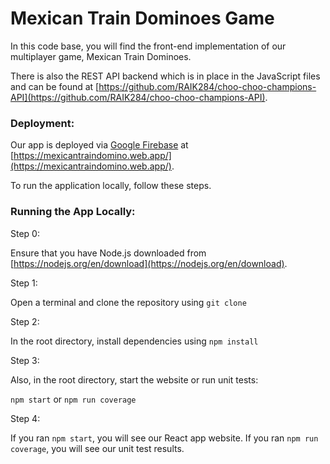 # Mexican Train Dominoes Game

In this code base, you will find the front-end implementation of our multiplayer game, Mexican Train Dominoes.

There is also the REST API backend which is in place in the JavaScript files and can be found at [https://github.com/RAIK284/choo-choo-champions-API](https://github.com/RAIK284/choo-choo-champions-API).

### Deployment:

Our app is deployed via [Google Firebase](https://firebase.google.com/) at [https://mexicantraindomino.web.app/](https://mexicantraindomino.web.app/).


To run the application locally, follow these steps.

### Running the App Locally:

Step 0:

Ensure that you have Node.js downloaded from [https://nodejs.org/en/download](https://nodejs.org/en/download).

Step 1:

Open a terminal and clone the repository using ```git clone```

Step 2:

In the root directory, install dependencies using ```npm install```

Step 3:

Also, in the root directory, start the website or run unit tests:

```npm start``` or ```npm run coverage```

Step 4:

If you ran ```npm start```, you will see our React app website. If you ran ```npm run coverage```, you will see our unit test results.